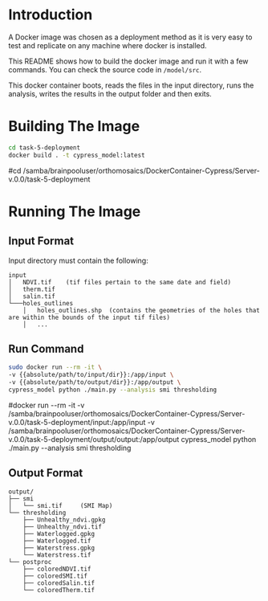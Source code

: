 # Introduction
A Docker image was chosen as a deployment method as it is very easy to test and replicate on any machine where docker is installed.

This README shows how to build the docker image and run it with a few commands. You can check the source code in `/model/src`.

This docker container boots, reads the files in the input directory, runs the analysis, writes the results in the output folder and then exits.

# Building The Image
```bash
cd task-5-deployment
docker build . -t cypress_model:latest
```

#cd /samba/brainpooluser/orthomosaics/DockerContainer-Cypress/Server-v.0.0/task-5-deployment


# Running The Image
## Input Format
Input directory must contain the following:
```
input
│   NDVI.tif    (tif files pertain to the same date and field)
│   therm.tif   
│   salin.tif
└───holes_outlines
    │   holes_outlines.shp  (contains the geometries of the holes that are within the bounds of the input tif files)
    │   ...
```

## Run Command
```bash
sudo docker run --rm -it \
-v {{absolute/path/to/input/dir}}:/app/input \
-v {{absolute/path/to/output/dir}}:/app/output \
cypress_model python ./main.py --analysis smi thresholding
```
#docker run --rm -it -v /samba/brainpooluser/orthomosaics/DockerContainer-Cypress/Server-v.0.0/task-5-deployment/input:/app/input -v /samba/brainpooluser/orthomosaics/DockerContainer-Cypress/Server-v.0.0/task-5-deployment/output/output:/app/output cypress_model python ./main.py --analysis smi thresholding

## Output Format
```
output/
├── smi
│   └── smi.tif     (SMI Map)
└── thresholding
    ├── Unhealthy_ndvi.gpkg
    ├── Unhealthy_ndvi.tif
    ├── Waterlogged.gpkg
    ├── Waterlogged.tif
    ├── Waterstress.gpkg
    └── Waterstress.tif
└── postproc
    ├── coloredNDVI.tif
    ├── coloredSMI.tif
    ├── coloredSalin.tif
    └── coloredTherm.tif

```
